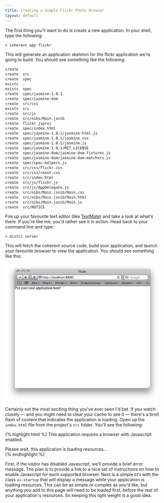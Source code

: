 ```yaml
---
title: Creating a Simple Flickr Photo Browser
layout: default
---
```


The first thing you'll want to do is create a new application. In your shell, type the following:

    > coherent app flickr
    
This will generate an application skeleton for the flickr application we're going to build. You should see something like the following:

    create  
    create  src
    create  spec
    exists  .
    exists  spec
    create  spec/jasmine-1.0.1
    create  spec/jasmine-dom
    create  src/css
    exists  src
    create  src/js
    create  src/nibs/Main.jsnib
    create  flickr.jsproj
    create  spec/index.html
    create  spec/jasmine-1.0.1/jasmine-html.js
    create  spec/jasmine-1.0.1/jasmine.css
    create  spec/jasmine-1.0.1/jasmine.js
    create  spec/jasmine-1.0.1/MIT.LICENSE
    create  spec/jasmine-dom/jasmine-dom-fixtures.js
    create  spec/jasmine-dom/jasmine-dom-matchers.js
    create  spec/spec-helpers.js
    create  src/css/flickr.css
    create  src/css/reset.css
    create  src/index.html
    create  src/js/flickr.js
    create  src/js/AppDelegate.js
    create  src/nibs/Main.jsnib/Main.css
    create  src/nibs/Main.jsnib/Main.html
    create  src/nibs/Main.jsnib/Main.js
    create  src/NOTICE

Fire up your favourite text editor (like [TextMate](http://macromates.com/)) and take a look at what's there. If you're like me, you'd rather see it in action. Head back to your command line and type:

    > distil server
    
This will fetch the coherent source code, build your application, and launch your favourite browser to view the application. You should see something like this:

![First run](assets/first-startup.png)

Certainly not the most exciting thing you've ever seen I'd bet. If you watch closely — and you might need to clear your cache to see it — there's a brief flash of content that indicates the application is loading. Open up the `index.html` file from the project's `src` folder. You'll see the following:

{% highlight html %}
<noscript>
  This application requires a browser with Javascript enabled.
</noscript>
<div class="ui-startup">
  Please wait, this application is loading resources&hellip;
</div>
{% endhighlight %}

First, if the visitor has disabled Javascript, we'll provide a brief error message. The plan is to provide a link to a nice set of instructions on how to enable Javascript for each supported browser. Next is a simple `DIV` with the class `ui-startup` that will display a message while your application is loading resources. This can be as simple or complex as you'd like, but anything you add to this page will need to be loaded first, before the rest of your application's resources. So keeping this light weight is a good idea.

